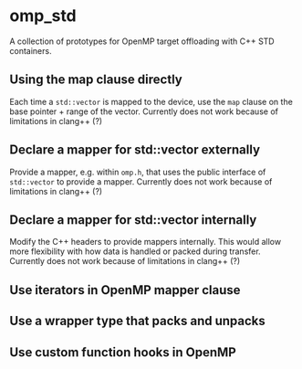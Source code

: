 # omp_std

A collection of prototypes for OpenMP target offloading with C++ STD containers.


## Using the map clause directly

Each time a `std::vector` is mapped to the device, use the `map` clause on the
base pointer + range of the vector.
Currently does not work because of limitations in clang++ (?)

## Declare a mapper for std::vector externally

Provide a mapper, e.g. within `omp.h`, that uses the public interface of
`std::vector` to provide a mapper.
Currently does not work because of limitations in clang++ (?)

## Declare a mapper for std::vector internally

Modify the C++ headers to provide mappers internally. This would allow more
flexibility with how data is handled or packed during transfer.
Currently does not work because of limitations in clang++ (?)

## Use iterators in OpenMP mapper clause

## Use a wrapper type that packs and unpacks

## Use custom function hooks in OpenMP
